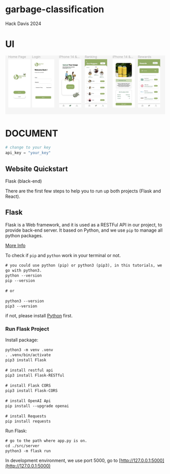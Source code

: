 # garbage-classification
Hack Davis 2024

# UI

![ui](./doc/601714340278_.pic.jpg)

# DOCUMENT

```python
# change to your key
api_key = "your_key"

```


## Website Quickstart

Flask (black-end)

There are the first few steps to help you to run up both projects (Flask and React).

## Flask

Flask is a Web framework, and it is used as a RESTFul API in our project, to provide back-end server. It based on Python, and we use `pip` to manage all python packages.

[More Info](https://flask.palletsprojects.com/en/3.0.x/)

To check if `pip` and `python` work in your terminal or not.
```shell
# you could use python (pip) or python3 (pip3), in this tutorials, we go with python3.
python --version
pip --version

# or

python3 --version
pip3 --version
```

if not, please install [Python](https://www.python.org/downloads/) first.

### Run Flask Project

Install package:

```shell
python3 -m venv .venv
. .venv/bin/activate
pip3 install Flask

# install restful api
pip3 install Flask-RESTful

# install Flask CORS
pip3 install Flask-CORS

# install OpenAI Api
pip install --upgrade openai

# install Requests
pip install requests
```



Run Flask:
```shell
# go to the path where app.py is on.
cd ./src/server
python3 -m flask run
```

In development environment, we use port 5000, go to [http://127.0.0.1:5000](http://127.0.0.1:5000)

